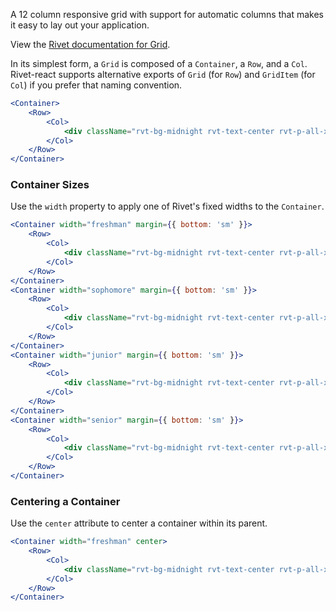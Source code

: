 A 12 column responsive grid with support for automatic columns that makes it easy to lay out your application.

View the [Rivet documentation for Grid](https://rivet.uits.iu.edu/components/layout/grid/).

In its simplest form, a `Grid` is composed of a `Container`, a `Row`, and a `Col`. Rivet-react supports alternative exports of `Grid` (for `Row`) and `GridItem` (for `Col`) if you prefer that naming convention.

```jsx
<Container>
    <Row>
        <Col>
            <div className="rvt-bg-midnight rvt-text-center rvt-p-all-xxs">Grid Item</div>
        </Col>
    </Row>
</Container>
```

### Container Sizes

Use the `width` property to apply one of Rivet's fixed widths to the `Container`.

```jsx
<Container width="freshman" margin={{ bottom: 'sm' }}>
    <Row>
        <Col>
            <div className="rvt-bg-midnight rvt-text-center rvt-p-all-xxs">Freshman</div>
        </Col>
    </Row>
</Container>
<Container width="sophomore" margin={{ bottom: 'sm' }}>
    <Row>
        <Col>
            <div className="rvt-bg-midnight rvt-text-center rvt-p-all-xxs">Sophomore</div>
        </Col>
    </Row>
</Container>
<Container width="junior" margin={{ bottom: 'sm' }}>
    <Row>
        <Col>
            <div className="rvt-bg-midnight rvt-text-center rvt-p-all-xxs">Junior</div>
        </Col>
    </Row>
</Container>
<Container width="senior" margin={{ bottom: 'sm' }}>
    <Row>
        <Col>
            <div className="rvt-bg-midnight rvt-text-center rvt-p-all-xxs">Senior</div>
        </Col>
    </Row>
</Container>
```

### Centering a Container

Use the `center` attribute to center a container within its parent.

```jsx
<Container width="freshman" center>
    <Row>
        <Col>
            <div className="rvt-bg-midnight rvt-text-center rvt-p-all-xxs">Centered</div>
        </Col>
    </Row>
</Container>
```

